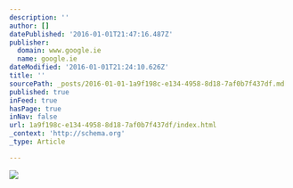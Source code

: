 ```yaml
---
description: ''
author: []
datePublished: '2016-01-01T21:47:16.487Z'
publisher:
  domain: www.google.ie
  name: google.ie
dateModified: '2016-01-01T21:24:10.626Z'
title: ''
sourcePath: _posts/2016-01-01-1a9f198c-e134-4958-8d18-7af0b7f437df.md
published: true
inFeed: true
hasPage: true
inNav: false
url: 1a9f198c-e134-4958-8d18-7af0b7f437df/index.html
_context: 'http://schema.org'
_type: Article

---
```

![](https://encrypted-tbn2.gstatic.com/images?q=tbn:ANd9GcTwy5f8WMjHsq-EYqUCjxga9UGviwQICJ1UlkqwES5yAeTXzDLL)